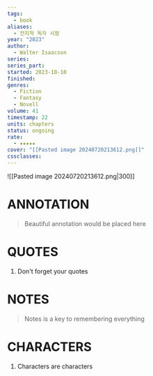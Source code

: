 ```yaml
---
tags:
  - book
aliases:
  - 전지적 독자 시점
year: "2023"
author:
  - Walter Isaacson
series: 
series_part: 
started: 2023-10-10
finished: 
genres:
  - Fiction
  - Fantasy
  - Novell
volume: 41
timestamp: 22
units: chapters
status: ongoing
rate:
  - ★★★★★
cover: "[[Pasted image 20240720213612.png]]"
cssclasses:
---
```

![[Pasted image 20240720213612.png|300]]
# ANNOTATION
>Beautiful annotation would be placed here

# QUOTES
1. Don't forget your quotes

# NOTES
>Notes is a key to remembering everything

# CHARACTERS
1. Characters are characters
